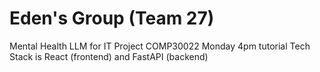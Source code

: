 # Eden's Group (Team 27) 
Mental Health LLM for IT Project COMP30022
Monday 4pm tutorial
Tech Stack is React (frontend) and FastAPI (backend)